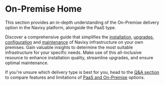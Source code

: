 # On-Premise Home

This section provides an in-depth understanding of the On-Premise delivery option in the Navixy platform, alongside the PaaS type.

Discover a comprehensive guide that simplifies the [installation](./on-premise-home/on-premise/platform-installation.md), [upgrades](./on-premise-home/qa/software-updates.md), [configuration](./on-premise-home/on-premise/configuration.md) and [maintenance](./on-premise-home/on-premise/maintenance.md) of Navixy infrastructure on your own premises. Gain valuable insights to determine the most suitable infrastructure for your specific needs. Make use of this all-inclusive resource to enhance installation quality, streamline upgrades, and ensure optimal maintenance.

If you're unsure which delivery type is best for you, head to the [Q&A section](./on-premise-home/qa.md) to compare features and limitations of [PaaS and On-Premise](./on-premise-home/qa/paas-vs-on-premise.md) options.